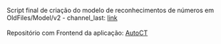 Script final de criação do modelo de reconhecimentos de números em OldFiles/Model/v2 - channel_last: [link](https://github.com/AlfredoFilho/AutoCT-Backend/tree/master/OldFiles/Model/v2%20-%20channel_last)
<br><br>
Repositório com Frontend da aplicação: [AutoCT](https://github.com/AlfredoFilho/AutoCT)
